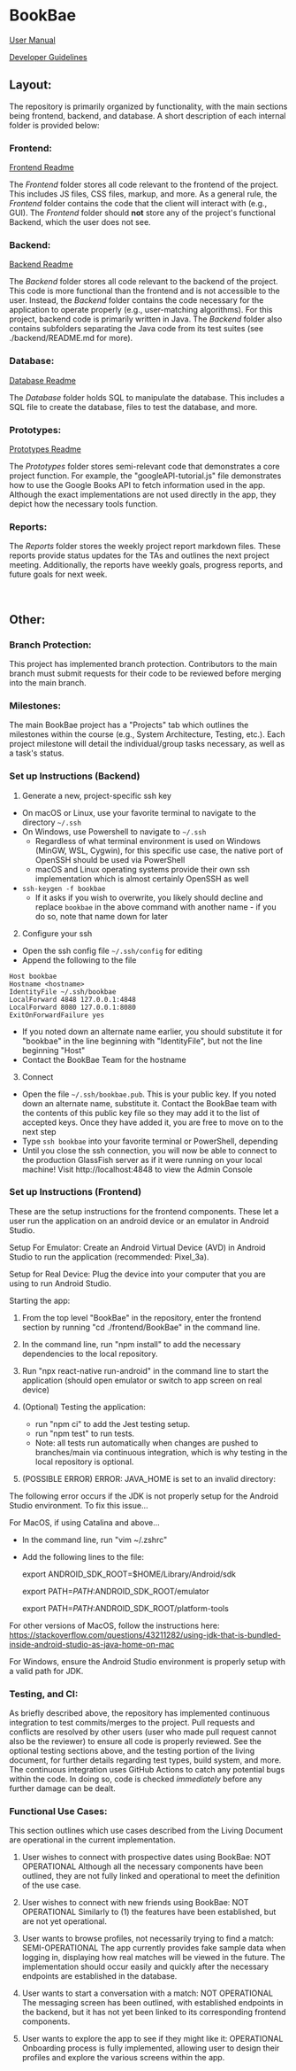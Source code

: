 # BookBae

<a href="https://github.com/ezackr/BookBae/blob/main/UserManual.md">User Manual</a>

<a href="https://github.com/ezackr/BookBae/blob/main/CONTRIBUTING.md">Developer Guidelines</a>

## Layout:

The repository is primarily organized by functionality, with the main sections being frontend, backend, and database. A short description of each internal folder is provided below:

### Frontend:
<a href="https://github.com/ezackr/BookBae/blob/main/frontend/README.md">Frontend Readme</a>

The *Frontend* folder stores all code relevant to the frontend of the project. This includes JS files, CSS files, markup, and more. As a general rule, the *Frontend* folder contains the code that the client will interact with (e.g., GUI). The *Frontend* folder should **not** store any of the project's functional Backend, which the user does not see. 

### Backend:
<a href="https://github.com/ezackr/BookBae/blob/main/backend/README.md">Backend Readme</a>

The *Backend* folder stores all code relevant to the backend of the project. This code is more functional than the frontend and is not accessible to the user. Instead, the *Backend* folder contains the code necessary for the application to operate properly (e.g., user-matching algorithms). For this project, backend code is primarily written in Java. The *Backend* folder also contains subfolders separating the Java code from its test suites (see ./backend/README.md for more).

### Database:
<a href="https://github.com/ezackr/BookBae/blob/main/database/README.md">Database Readme</a>

The *Database* folder holds SQL to manipulate the database. This includes a SQL file to create the database, files to test the database, and more.

### Prototypes:
<a href="https://github.com/ezackr/BookBae/blob/main/prototypes/README.md">Prototypes Readme</a>

The *Prototypes* folder stores semi-relevant code that demonstrates a core project function. For example, the "googleAPI-tutorial.js" file demonstrates how to use the Google Books API to fetch information used in the app. Although the exact implementations are not used directly in the app, they depict how the  necessary tools function. 

### Reports:

The *Reports* folder stores the weekly project report markdown files. These reports provide status updates for the TAs and outlines the next project meeting. Additionally, the reports have weekly goals, progress reports, and future goals for next week.
  
<br/>

## Other:

### Branch Protection:

This project has implemented branch protection. Contributors to the main branch must submit requests for their code to be reviewed before merging into the main branch. 

### Milestones:

The main BookBae project has a "Projects" tab which outlines the milestones within the course (e.g., System Architecture, Testing, etc.). Each project milestone will detail the individual/group tasks necessary, as well as a task's status.

### Set up Instructions (Backend)

1. Generate a new, project-specific ssh key
  - On macOS or Linux, use your favorite terminal to navigate to the directory `~/.ssh`
  - On Windows, use Powershell to navigate to `~/.ssh`
    - Regardless of what terminal environment is used on Windows (MinGW, WSL, Cygwin), for this specific use case, the native port of OpenSSH should be used via PowerShell
    - macOS and Linux operating systems provide their own ssh implementation which is almost certainly OpenSSH as well
  - `ssh-keygen -f bookbae`
    - If it asks if you wish to overwrite, you likely should decline and replace `bookbae` in the above command with another name - if you do so, note that name down for later
2. Configure your ssh
  - Open the ssh config file `~/.ssh/config` for editing
  - Append the following to the file
```
Host bookbae
Hostname <hostname>
IdentityFile ~/.ssh/bookbae
LocalForward 4848 127.0.0.1:4848
LocalForward 8080 127.0.0.1:8080
ExitOnForwardFailure yes
```
  - If you noted down an alternate name earlier, you should substitute it for "bookbae" in the line beginning with "IdentityFile", but not the line beginning "Host"
  - Contact the BookBae Team for the hostname
3. Connect
  - Open the file `~/.ssh/bookbae.pub`. This is your public key. If you noted down an alternate name, substitute it. Contact the BookBae team with the contents of this public key file so they may add it to the list of accepted keys. Once they have added it, you are free to move on to the next step
  - Type `ssh bookbae` into your favorite terminal or PowerShell, depending
  - Until you close the ssh connection, you will now be able to connect to the production GlassFish server as if it were running on your local machine! Visit http://localhost:4848 to view the Admin Console

### Set up Instructions (Frontend)
   
These are the setup instructions for the frontend components. These let a user run the application on an android device or an emulator in Android Studio.

Setup For Emulator:
   Create an Android Virtual Device (AVD) in Android Studio to run the application (recommended: Pixel_3a).
   
Setup for Real Device:
   Plug the device into your computer that you are using to run Android Studio. 

Starting the app:
1. From the top level "BookBae" in the repository, enter the frontend section by running "cd ./frontend/BookBae" in the command line.
   
2. In the command line, run "npm install" to add the necessary dependencies to the local repository. 
   
3. Run "npx react-native run-android" in the command line to start the application (should open emulator or switch to app screen on real device)
   
4. (Optional) Testing the application:
   - run "npm ci" to add the Jest testing setup.
   - run "npm test" to run tests.
   - Note: all tests run automatically when changes are pushed to branches/main via continuous integration, which is why testing in the local repository is optional.
  
5. (POSSIBLE ERROR) ERROR: JAVA_HOME is set to an invalid directory:
  
  The following error occurs if the JDK is not properly setup for the Android Studio environment. To fix this issue...
  
  For MacOS, if using Catalina and above...
  
  - In the command line, run "vim ~/.zshrc"
  - Add the following lines to the file:
  
      export ANDROID_SDK_ROOT=$HOME/Library/Android/sdk
  
      export PATH=$PATH:$ANDROID_SDK_ROOT/emulator
  
      export PATH=$PATH:$ANDROID_SDK_ROOT/platform-tools
  
  For other versions of MacOS, follow the instructions here: https://stackoverflow.com/questions/43211282/using-jdk-that-is-bundled-inside-android-studio-as-java-home-on-mac
  
  For Windows, ensure the Android Studio environment is properly setup with a valid path for JDK.
   
### Testing, and CI:

As briefly described above, the repository has implemented continuous integration to test commits/merges to the project. Pull requests and conflicts are resolved by other users (user who made pull request cannot also be the reviewer) to ensure all code is properly reviewed. See the optional testing sections above, and the testing portion of the living document, for further details regarding test types, build system, and more. The continuous integration uses GitHub Actions to catch any potential bugs within the code. In doing so, code is checked *immediately* before any further damage can be dealt.
   
### Functional Use Cases:
   
This section outlines which use cases described from the Living Document are operational in the current implementation.
   
1. User wishes to connect with prospective dates using BookBae: NOT OPERATIONAL
      Although all the necessary components have been outlined, they are not fully linked and operational to meet the definition of the use case.
   
2. User wishes to connect with new friends using BookBae: NOT OPERATIONAL
      Similarly to (1) the features have been established, but are not yet operational.
   
3. User wants to browse profiles, not necessarily trying to find a match: SEMI-OPERATIONAL
      The app currently provides fake sample data when logging in, displaying how real matches will be viewed in the future. The implementation should occur easily and quickly after the necessary endpoints are established in the database.
   
4. User wants to start a conversation with a match: NOT OPERATIONAL
      The messaging screen has been outlined, with established endpoints in the backend, but it has not yet been linked to its corresponding frontend components.

5. User wants to explore the app to see if they might like it: OPERATIONAL
      Onboarding process is fully implemented, allowing user to design their profiles and explore the various screens within the app. 



